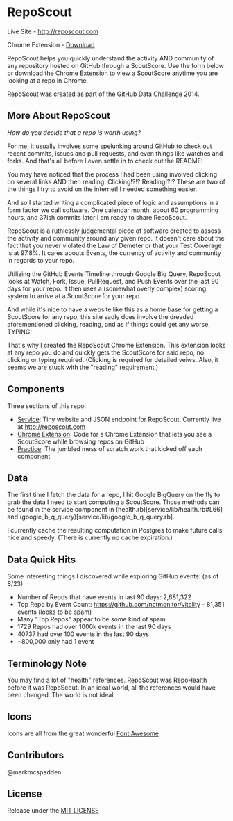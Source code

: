 # RepoScout

Live Site - http://reposcout.com

Chrome Extension - [Download](https://chrome.google.com/webstore/detail/reposcout/enfpnlpicffdonpjhoeopohnhcojlclg?hl=en-US)

RepoScout helps you quickly understand the activity AND community of any repository hosted on GitHub through a ScoutScore. Use the form below or download the Chrome Extension to view a ScoutScore anytime you are looking at a repo in Chrome.

RepoScout was created as part of the GitHub Data Challenge 2014.

## More About RepoScout

*How do you decide that a repo is worth using?*

For me, it usually involves some spelunking around GitHub to check out recent commits, issues and pull requests, and even things like watches and forks. And that's all before I even settle in to check out the README!

You may have noticed that the process I had been using involved clicking on several links AND then reading. Clicking!?!? Reading!?!? These are two of the things I try to avoid on the internet! I needed something easier.

And so I started writing a complicated piece of logic and assumptions in a form factor we call software. One calendar month, about 60 programming hours, and 37ish commits later I am ready to share RepoScout.

RepoScout is a ruthlessly judgemental piece of software created to assess the activity and community around any given repo. It doesn't care about the fact that you never violated the Law of Demeter or that your Test Coverage is at 97.8%. It cares abouts Events, the currency of activity and community in regards to your repo.

Utilizing the GitHub Events Timeline through Google Big Query, RepoScout looks at Watch, Fork, Issue, PullRequest, and Push Events over the last 90 days for your repo. It then uses a (somewhat overly complex) scoring system to arrive at a ScoutScore for your repo.

And while it's nice to have a website like this as a home base for getting a ScoutScore for any repo, this site sadly does involve the dreaded aforementioned clicking, reading, and as if things could get any worse, TYPING!

That's why I created the RepoScout Chrome Extension. This extension looks at any repo you do and quickly gets the ScoutScore for said repo, no clicking or typing required. (Clicking is required for detailed veiws. Also, it seems we are stuck with the "reading" requirement.)

## Components

Three sections of this repo:

* [Service](service): Tiny website and JSON endpoint for RepoScout. Currently live at http://reposcout.com
* [Chrome Extension](chrome_extension/repo-scout): Code for a Chrome Extension that lets you see a ScoutScore while browsing repos on GitHub
* [Practice](practice): The jumbled mess of scratch work that kicked off each component

## Data

The first time I fetch the data for a repo, I hit Google BigQuery on the fly to grab the data I need to start computing a ScoutScore. Those methods can be found in the service component in (health.rb)[service/lib/health.rb#L66] and (google_b_q_query)[service/lib/google_b_q_query.rb].

I currently cache the resulting computation in Postgres to make future calls nice and speedy. (There is currently no cache expiration.)

## Data Quick Hits

Some interesting things I discovered while exploring GitHub events: (as of 8/23)

* Number of Repos that have events in last 90 days:
2,681,322
* Top Repo by Event Count: 
https://github.com/nctmonitor/vitality - 81,351 events (looks to be spam)
* Many "Top Repos" appear to be some kind of spam
* 1729 Repos had over 1000k events in the last 90 days
* 40737 had over 100 events in the last 90 days
* ~800,000 only had 1 event

## Terminology Note

You may find a lot of "health" references. RepoScout was RepoHealth before it was RepoScout. In an ideal world, all the references would have been changed. The world is not ideal.

## Icons

Icons are all from the great wonderful [Font Awesome](http://fortawesome.github.io/Font-Awesome/)

## Contributors

@markmcspadden

## License

Release under the [MIT LICENSE](LICENSE) 
